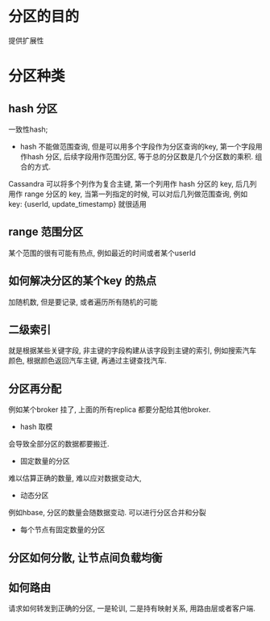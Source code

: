 
# 分区的目的

提供扩展性

# 分区种类

## hash 分区

一致性hash; 

* hash 不能做范围查询, 但是可以用多个字段作为分区查询的key, 第一个字段用作hash 分区, 后续字段用作范围分区, 等于总的分区数是几个分区数的乘积. 组合的方式. 

Cassandra 可以将多个列作为复合主键, 第一个列用作 hash 分区的 key, 后几列用作 range 分区的 key, 当第一列指定的时候, 可以对后几列做范围查询, 例如 key: {userId, update_timestamp} 就很适用
## range 范围分区
某个范围的很有可能有热点, 例如最近的时间或者某个userId
## 如何解决分区的某个key 的热点
加随机数, 但是要记录, 或者遍历所有随机的可能

## 二级索引
就是根据某些关键字段, 非主键的字段构建从该字段到主键的索引, 例如搜索汽车颜色, 根据颜色返回汽车主键, 再通过主键查找汽车.

## 分区再分配
例如某个broker 挂了, 上面的所有replica 都要分配给其他broker. 

* hash 取模

会导致全部分区的数据都要搬迁.

* 固定数量的分区

难以估算正确的数量, 难以应对数据变动大, 

* 动态分区

例如hbase, 分区的数量会随数据变动. 可以进行分区合并和分裂

* 每个节点有固定数量的分区

## 分区如何分散, 让节点间负载均衡


## 如何路由
请求如何转发到正确的分区, 一是轮训, 二是持有映射关系, 用路由层或者客户端.
